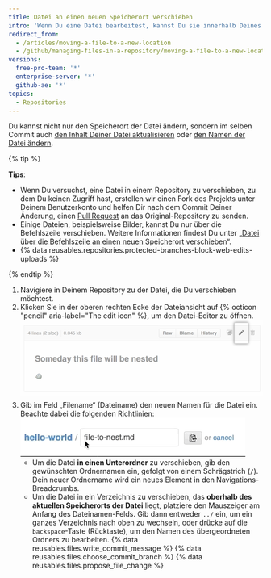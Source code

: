 ```yaml
---
title: Datei an einen neuen Speicherort verschieben
intro: 'Wenn Du eine Datei bearbeitest, kannst Du sie innerhalb Deines Repositorys überall hin verschieben, selbst wenn das Verzeichnis nicht vorhanden ist.'
redirect_from:
  - /articles/moving-a-file-to-a-new-location
  - /github/managing-files-in-a-repository/moving-a-file-to-a-new-location
versions:
  free-pro-team: '*'
  enterprise-server: '*'
  github-ae: '*'
topics:
  - Repositories
---
```


Du kannst nicht nur den Speicherort der Datei ändern, sondern im selben Commit auch [den Inhalt Deiner Datei aktualisieren](/articles/editing-files-in-your-repository) oder [den Namen der Datei ändern](/articles/renaming-a-file).

{% tip %}

**Tips**:

- Wenn Du versuchst, eine Datei in einem Repository zu verschieben, zu dem Du keinen Zugriff hast, erstellen wir einen Fork des Projekts unter Deinem Benutzerkonto und helfen Dir nach dem Commit Deiner Änderung, einen [Pull Request](/articles/about-pull-requests) an das Original-Repository zu senden.
- Einige Dateien, beispielsweise Bilder, kannst Du nur über die Befehlszeile verschieben. Weitere Informationen findest Du unter „[Datei über die Befehlszeile an einen neuen Speicherort verschieben](/articles/moving-a-file-to-a-new-location-using-the-command-line)“.
- {% data reusables.repositories.protected-branches-block-web-edits-uploads %}

{% endtip %}

1. Navigiere in Deinem Repository zu der Datei, die Du verschieben möchtest.
2. Klicken Sie in der oberen rechten Ecke der Dateiansicht auf {% octicon "pencil" aria-label="The edit icon" %}, um den Datei-Editor zu öffnen. ![Symbol „Edit file" (Bearbeiten einer Datei)](/assets/images/help/repository/move-file-edit-file-icon.png)
3. Gib im Feld „Filename“ (Dateiname) den neuen Namen für die Datei ein. Beachte dabei die folgenden Richtlinien: ![Einen Dateinamen bearbeiten](/assets/images/help/repository/moving_files.gif)
    - Um die Datei **in einen Unterordner** zu verschieben, gib den gewünschten Ordnernamen ein, gefolgt von einem Schrägstrich (`/`). Dein neuer Ordnername wird ein neues Element in den Navigations-Breadcrumbs.
    - Um die Datei in ein Verzeichnis zu verschieben, das **oberhalb des aktuellen Speicherorts der Datei** liegt, platziere den Mauszeiger am Anfang des Dateinamen-Felds. Gib dann entweder `../` ein, um ein ganzes Verzeichnis nach oben zu wechseln, oder drücke auf die `backspace`-Taste (Rücktaste), um den Namen des übergeordneten Ordners zu bearbeiten.
{% data reusables.files.write_commit_message %}
{% data reusables.files.choose_commit_branch %}
{% data reusables.files.propose_file_change %}
